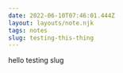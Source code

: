 ```yaml
---
date: 2022-06-10T07:46:01.444Z
layout: layouts/note.njk
tags: notes
slug: testing-this-thing
---
```

hello testing slug